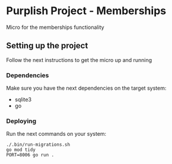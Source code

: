 # Purplish Project - Memberships

Micro for the memberships functionality

## Setting up the project

Follow the next instructions to get the micro up and running

### Dependencies

Make sure you have the next dependencies on the target system:

- sqlite3
- go

### Deploying

Run the next commands on your system:

```
./.bin/run-migrations.sh
go mod tidy
PORT=8006 go run .
```
